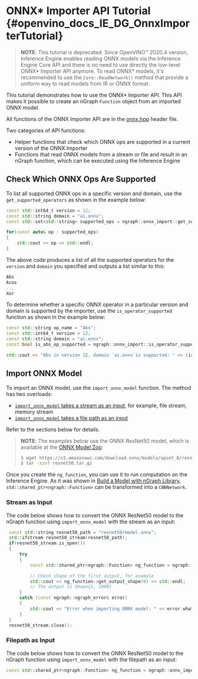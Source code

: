 # ONNX* Importer API Tutorial {#openvino_docs_IE_DG_OnnxImporterTutorial}

> **NOTE**: This tutorial is deprecated. Since OpenVINO™ 2020.4 version, Inference Engine enables reading ONNX models via the Inference Engine Core API
> and there is no need to use directly the low-level ONNX* Importer API anymore. 
> To read ONNX\* models, it's recommended to use the `Core::ReadNetwork()` method that provide a uniform way to read models from IR or ONNX format.


This tutorial demonstrates how to use the ONNX\* Importer API.
This API makes it possible to create an nGraph `Function` object from an imported ONNX model.

All functions of the ONNX Importer API are in the [onnx.hpp][onnx_header] header file.

Two categories of API functions:
* Helper functions that check which ONNX ops are supported in a current version of the ONNX Importer
* Functions that read ONNX models from a stream or file and result in an nGraph function, which can be executed using the Inference Engine

## Check Which ONNX Ops Are Supported

To list all supported ONNX ops in a specific version and domain, use the `get_supported_operators` 
as shown in the example below:
```cpp
const std::int64_t version = 12;
const std::string domain = "ai.onnx";
const std::set<std::string> supported_ops = ngraph::onnx_import::get_supported_operators(version, domain);

for(const auto& op : supported_ops)
{
    std::cout << op << std::endl;
}
```
The above code produces a list of all the supported operators for the `version` and `domain` you specified and outputs a list similar to this:
```cpp
Abs
Acos
...
Xor
```

To determine whether a specific ONNX operator in a particular version and domain is supported by the importer, use the `is_operator_supported` function as shown in the example below:
```cpp
const std::string op_name = "Abs";
const std::int64_t version = 12;
const std::string domain = "ai.onnx";
const bool is_abs_op_supported = ngraph::onnx_import::is_operator_supported(op_name, version, domain);

std::cout << "Abs in version 12, domain `ai.onnx`is supported: " << (is_abs_op_supported ? "true" : "false") << std::endl;
```

## Import ONNX Model

To import an ONNX model, use the `import_onnx_model` function.
The method has two overloads:
* <a href="#stream">`import_onnx_model` takes a stream as an input</a>, for example, file stream, memory stream
* <a href="#path">`import_onnx_model` takes a file path as an input</a>

Refer to the sections below for details.

> **NOTE**: The examples below use the ONNX ResNet50 model, which is available at the [ONNX Model Zoo][onnx_model_zoo]:
> ```bash
> $ wget https://s3.amazonaws.com/download.onnx/models/opset_8/resnet50.tar.gz
> $ tar -xzvf resnet50.tar.gz
> ```

Once you create the `ng_function`, you can use it to run computation on the Inference Engine.
As it was shown in [Build a Model with nGraph Library](nGraphTutorial.md), `std::shared_ptr<ngraph::Function>` can be transformed into a `CNNNetwork`.


### <a name="stream">Stream as Input</a>

The code below shows how to convert the ONNX ResNet50 model to the nGraph function using `import_onnx_model` with the stream as an input:

```cpp
 const std::string resnet50_path = "resnet50/model.onnx";
 std::ifstream resnet50_stream(resnet50_path);
 if(resnet50_stream.is_open())
 {
     try
     {
         const std::shared_ptr<ngraph::Function> ng_function = ngraph::onnx_import::import_onnx_model(resnet50_stream);

         // Check shape of the first output, for example
         std::cout << ng_function->get_output_shape(0) << std::endl;
         // The output is Shape{1, 1000}
     }
     catch (const ngraph::ngraph_error& error)
     {
         std::cout << "Error when importing ONNX model: " << error.what() << std::endl;
     }
 }
 resnet50_stream.close();
```

### <a name="path">Filepath as Input</a>

The code below shows how to convert the ONNX ResNet50 model to the nGraph function using `import_onnx_model` with the filepath as an input:
```cpp
const std::shared_ptr<ngraph::Function> ng_function = ngraph::onnx_import::import_onnx_model(resnet50_path);
```

[onnx_header]: https://github.com/NervanaSystems/ngraph/blob/master/src/ngraph/frontend/onnx_import/onnx.hpp
[onnx_model_zoo]: https://github.com/onnx/models
